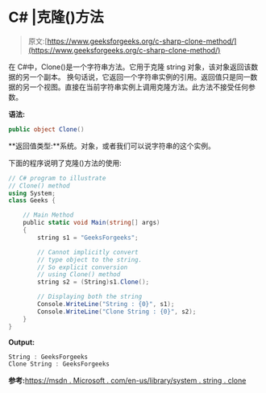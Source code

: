 # C# |克隆()方法

> 原文:[https://www.geeksforgeeks.org/c-sharp-clone-method/](https://www.geeksforgeeks.org/c-sharp-clone-method/)

在 C#中，Clone()是一个字符串方法。它用于克隆 string 对象，该对象返回该数据的另一个副本。
换句话说，它返回一个字符串实例的引用。返回值只是同一数据的另一个视图。直接在当前字符串实例上调用克隆方法。此方法不接受任何参数。

**语法:**

```cs
public object Clone()

```

**返回值类型:**系统。对象，或者我们可以说字符串的这个实例。

下面的程序说明了克隆()方法的使用:

```cs
// C# program to illustrate 
// Clone() method
using System;
class Geeks {

    // Main Method
    public static void Main(string[] args)
    {
        string s1 = "GeeksForgeeks";

        // Cannot implicitly convert 
        // type object to the string.
        // So explicit conversion 
        // using Clone() method
        string s2 = (String)s1.Clone();

        // Displaying both the string
        Console.WriteLine("String : {0}", s1);
        Console.WriteLine("Clone String : {0}", s2);
    }
}
```

**Output:**

```cs
String : GeeksForgeeks
Clone String : GeeksForgeeks

```

**参考:**[https://msdn . Microsoft . com/en-us/library/system . string . clone](https://msdn.microsoft.com/en-us/library/system.string.clone(v=vs.110).aspx?cs-save-lang=1&cs-lang=csharp#code-snippet-1)